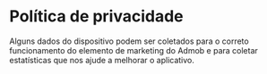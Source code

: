 # Política de privacidade

Alguns dados do dispositivo podem ser coletados para o correto funcionamento do elemento de marketing do Admob e para coletar estatísticas que nos ajude a melhorar o aplicativo.
